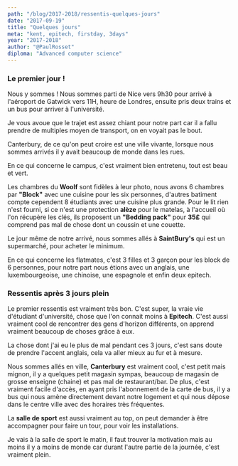```yaml
---
path: "/blog/2017-2018/ressentis-quelques-jours"
date: "2017-09-19"
title: "Quelques jours"
meta: "kent, epitech, firstday, 3days"
year: "2017-2018"
author: "@PaulRosset"
diploma: "Advanced computer science"
---
```


### Le premier jour !

Nous y sommes ! Nous sommes parti de Nice vers 9h30 pour arrivé à l'aéroport de Gatwick vers 11H, heure de Londres, ensuite pris deux trains et un bus pour arriver à l'université.

Je vous avoue que le trajet est assez chiant pour notre part car il a fallu prendre de multiples moyen de transport, on en voyait pas le bout.

Canterbury, de ce qu'on peut croire est une ville vivante, lorsque nous sommes arrivés il y avait beaucoup de monde dans les rues.

En ce qui concerne le campus, c'est vraiment bien entretenu, tout est beau et vert.

Les chambres du **Woolf** sont fidèles à leur photo, nous avons 6 chambres par **"Block"** avec une cuisine pour les six personnes, d'autres batiment compte cependent 8 étudiants avec une cuisine plus grande. Pour le lit rien n'est fourni, si ce n'est une protection **alèze** pour le matelas, à l'accueil où l'on récupère les clés, ils proposent un **"Bedding pack"** pour **35£** qui comprend pas mal de chose dont un coussin et une couette.

Le jour même de notre arrivé, nous sommes allés à **SaintBury's** qui est un supermarché, pour acheter le minimum.

En ce qui concerne les flatmates, c'est 3 filles et 3 garçon pour les block de 6 personnes, pour notre part nous étions avec un anglais, une luxembourgeoise, une chinoise, une espagnole et enfin deux epitech.

### Ressentis après 3 jours plein

Le premier ressentis est vraiment très bon. C'est super, la vraie vie d'étudiant d'université, chose que l'on connait moins à **Epitech**. C'est aussi vraiment cool de rencontrer des gens d'horizon différents, on apprend vraiment beaucoup de choses grâce à eux.

La chose dont j'ai eu le plus de mal pendant ces 3 jours, c'est sans doute de prendre l'accent anglais, cela va aller mieux au fur et à mesure.

Nous sommes allés en ville, **Canterbury** est vraiment cool, c'est petit mais mignon, il y a quelques petit magasin sympas, beaucoup de magasin de grosse enseigne (chaine) et pas mal de restaurant/bar. De plus, c'est vraiment facile d'accès, en ayant pris l'abonnement de la carte de bus, il y a bus qui nous amène directement devant notre logement et qui nous dépose dans le centre ville avec des horaires très fréquentes.

La **salle de sport** est aussi vraiment au top, on peut demander à être accompagner pour faire un tour, pour voir les installations.

Je vais à la salle de sport le matin, il faut trouver la motivation mais au moins il y a moins de monde car durant l'autre partie de la journée, c'est vraiment plein.
